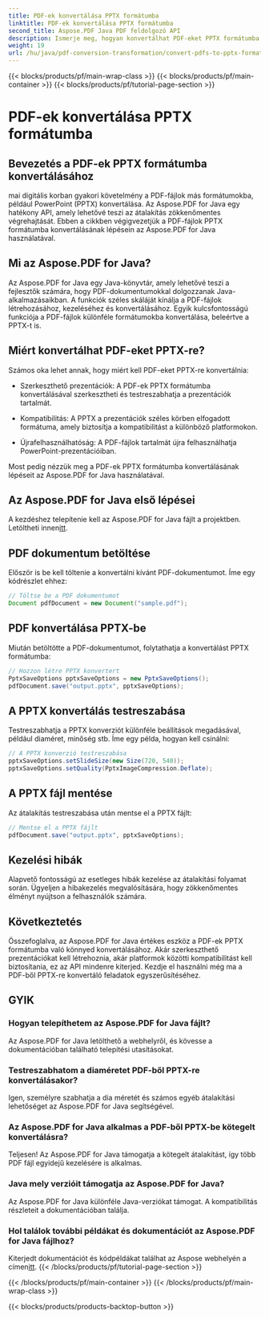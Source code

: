```yaml
---
title: PDF-ek konvertálása PPTX formátumba
linktitle: PDF-ek konvertálása PPTX formátumba
second_title: Aspose.PDF Java PDF feldolgozó API
description: Ismerje meg, hogyan konvertálhat PDF-eket PPTX formátumba az Aspose.PDF for Java használatával. Lépésről lépésre útmutató kódpéldákkal a zökkenőmentes átalakítás érdekében.
weight: 19
url: /hu/java/pdf-conversion-transformation/convert-pdfs-to-pptx-format/
---
```


{{< blocks/products/pf/main-wrap-class >}}
{{< blocks/products/pf/main-container >}}
{{< blocks/products/pf/tutorial-page-section >}}

# PDF-ek konvertálása PPTX formátumba


## Bevezetés a PDF-ek PPTX formátumba konvertálásához

mai digitális korban gyakori követelmény a PDF-fájlok más formátumokba, például PowerPoint (PPTX) konvertálása. Az Aspose.PDF for Java egy hatékony API, amely lehetővé teszi az átalakítás zökkenőmentes végrehajtását. Ebben a cikkben végigvezetjük a PDF-fájlok PPTX formátumba konvertálásának lépésein az Aspose.PDF for Java használatával.

## Mi az Aspose.PDF for Java?

Az Aspose.PDF for Java egy Java-könyvtár, amely lehetővé teszi a fejlesztők számára, hogy PDF-dokumentumokkal dolgozzanak Java-alkalmazásaikban. A funkciók széles skáláját kínálja a PDF-fájlok létrehozásához, kezeléséhez és konvertálásához. Egyik kulcsfontosságú funkciója a PDF-fájlok különféle formátumokba konvertálása, beleértve a PPTX-t is.

## Miért konvertálhat PDF-eket PPTX-re?

Számos oka lehet annak, hogy miért kell PDF-eket PPTX-re konvertálnia:

- Szerkeszthető prezentációk: A PDF-ek PPTX formátumba konvertálásával szerkesztheti és testreszabhatja a prezentációk tartalmát.

- Kompatibilitás: A PPTX a prezentációk széles körben elfogadott formátuma, amely biztosítja a kompatibilitást a különböző platformokon.

- Újrafelhasználhatóság: A PDF-fájlok tartalmát újra felhasználhatja PowerPoint-prezentációiban.

Most pedig nézzük meg a PDF-ek PPTX formátumba konvertálásának lépéseit az Aspose.PDF for Java használatával.

## Az Aspose.PDF for Java első lépései

 A kezdéshez telepítenie kell az Aspose.PDF for Java fájlt a projektben. Letöltheti innen[itt](https://releases.aspose.com/pdf/java/).

## PDF dokumentum betöltése

Először is be kell töltenie a konvertálni kívánt PDF-dokumentumot. Íme egy kódrészlet ehhez:

```java
// Töltse be a PDF dokumentumot
Document pdfDocument = new Document("sample.pdf");
```

## PDF konvertálása PPTX-be

Miután betöltötte a PDF-dokumentumot, folytathatja a konvertálást PPTX formátumba:

```java
// Hozzon létre PPTX konvertert
PptxSaveOptions pptxSaveOptions = new PptxSaveOptions();
pdfDocument.save("output.pptx", pptxSaveOptions);
```

## A PPTX konvertálás testreszabása

Testreszabhatja a PPTX konverziót különféle beállítások megadásával, például diaméret, minőség stb. Íme egy példa, hogyan kell csinálni:

```java
// A PPTX konverzió testreszabása
pptxSaveOptions.setSlideSize(new Size(720, 540));
pptxSaveOptions.setQuality(PptxImageCompression.Deflate);
```

## A PPTX fájl mentése

Az átalakítás testreszabása után mentse el a PPTX fájlt:

```java
// Mentse el a PPTX fájlt
pdfDocument.save("output.pptx", pptxSaveOptions);
```

## Kezelési hibák

Alapvető fontosságú az esetleges hibák kezelése az átalakítási folyamat során. Ügyeljen a hibakezelés megvalósítására, hogy zökkenőmentes élményt nyújtson a felhasználók számára.

## Következtetés

Összefoglalva, az Aspose.PDF for Java értékes eszköz a PDF-ek PPTX formátumba való könnyed konvertálásához. Akár szerkeszthető prezentációkat kell létrehoznia, akár platformok közötti kompatibilitást kell biztosítania, ez az API mindenre kiterjed. Kezdje el használni még ma a PDF-ből PPTX-re konvertáló feladatok egyszerűsítéséhez.

## GYIK

### Hogyan telepíthetem az Aspose.PDF for Java fájlt?

Az Aspose.PDF for Java letölthető a webhelyről, és kövesse a dokumentációban található telepítési utasításokat.

### Testreszabhatom a diaméretet PDF-ből PPTX-re konvertálásakor?

Igen, személyre szabhatja a dia méretét és számos egyéb átalakítási lehetőséget az Aspose.PDF for Java segítségével.

### Az Aspose.PDF for Java alkalmas a PDF-ből PPTX-be kötegelt konvertálásra?

Teljesen! Az Aspose.PDF for Java támogatja a kötegelt átalakítást, így több PDF fájl egyidejű kezelésére is alkalmas.

### Java mely verzióit támogatja az Aspose.PDF for Java?

Az Aspose.PDF for Java különféle Java-verziókat támogat. A kompatibilitás részleteit a dokumentációban találja.

### Hol találok további példákat és dokumentációt az Aspose.PDF for Java fájlhoz?

 Kiterjedt dokumentációt és kódpéldákat találhat az Aspose webhelyén a címen[itt](https://reference.aspose.com/pdf/java/).
{{< /blocks/products/pf/tutorial-page-section >}}

{{< /blocks/products/pf/main-container >}}
{{< /blocks/products/pf/main-wrap-class >}}

{{< blocks/products/products-backtop-button >}}

